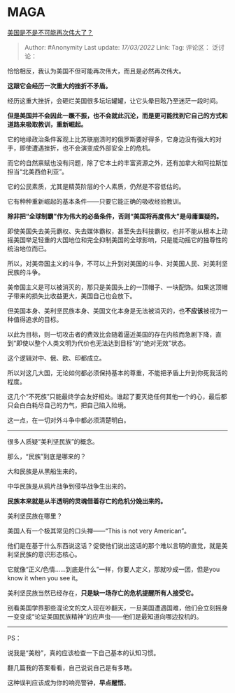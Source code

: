 # MAGA
[美国是不是不可能再次伟大了？](https://www.zhihu.com/question/64148000/answer/2393807452)

> Author: #Anonymity
> Last update: *17/03/2022*
> Link:
> Tag:
> 评论区：
> 泛讨论：

恰恰相反，我认为美国不但可能再次伟大，而且是必然再次伟大。

**这跟它会经历一次重大的挫折不矛盾。**

经历这重大挫折，会砸烂美国很多坛坛罐罐，让它头晕目眩乃至迷茫一段时间。

**但是美国并不会因此一蹶不振，也不会就此沉沦，而是更可能找到它自己的方式和道路来吸取教训，重新崛起。**

它的地缘政治条件客观上比苏联崩溃时的俄罗斯要好得多，它身边没有强大的对手，即使遭遇挫折，也不会演变成外部安全上的危机。

而它的自然禀赋也没有问题，除了它本土的丰富资源之外，还有加拿大和阿拉斯加担当“北美西伯利亚”。

它的公民素质，尤其是精英阶层的个人素质，仍然是不容低估的。

它有种种重新崛起的基本条件——只要它能正确的吸收经验教训。

**除非把“全球制霸”作为伟大的必备条件，否则“美国将再度伟大”是毋庸置疑的。**

即使美国失去美元霸权、失去媒体霸权，甚至失去科技霸权，也并不能从根本上动摇美国举足轻重的大国地位和完全抑制美国的全球影响，只是能动摇它的独尊性的统治地位而已。

所以，对美帝国主义的斗争，不可以上升到对美国的斗争、对美国人民、对美利坚民族的斗争。

美帝国主义是可以被消灭的，那只是美国头上的一顶帽子、一块配饰。如果这顶帽子带来的损失比收益更大，美国自己也会放下。

但美国本身、美利坚民族本身、美国文化本身是无法被消灭的，也**不应该**被视为一种值得追求的目标。

以此为目标，则一切攻击者的费效比会随着逼近美国的存在内核而急剧下降，直到“即使以整个人类文明为代价也无法达到目标”的“绝对无效”状态。

这个逻辑对中、俄、欧、印都成立。

所以对这几大国，无论如何都必须保持基本的尊重，不能把矛盾上升到你死我活的程度。

这几个“不死族”只能最终学会友好相处。谁起了要灭绝任何其他一个的心，最后都只会白白耗尽自己的力气，把自己陷入险境。

这一点，在一切对外斗争中都必须清楚明白。

---

很多人质疑“美利坚民族”的概念。

那么，“民族”到底是哪来的？

大和民族是从黑船生来的。

中华民族是从鸦片战争到侵华战争生出来的。

**民族本来就是从半透明的灵魂借着存亡的危机分娩出来的。**

美利坚民族在哪里？

美国人有一个极其常见的口头禅——“This is not very American”。

他们是在基于什么东西说这话？促使他们说出这话的那个难以言明的直觉，就是美利坚民族的意识形态核心。

它就像“正义/色情……到底是什么”一样，你要人定义，那就吵成一团，但是you know it when you see it。

美利坚民族当然已经存在，**只是缺一场存亡的危机提醒所有人接受它。**

别看美国学界那些混论文的文人现在吵翻天，一旦美国遭遇国难，他们会立刻摇身一变变成“论证美国民族精神”的应声虫——他们是最知道向哪边投机的。

---

PS：

说我是“美粉”，真的应该检查一下自己基本的认知习惯。

翻几篇我的答案看看，自己说说自己是有多瞎。

这种误判应该成为你的响亮警钟，**早点醒悟**。
